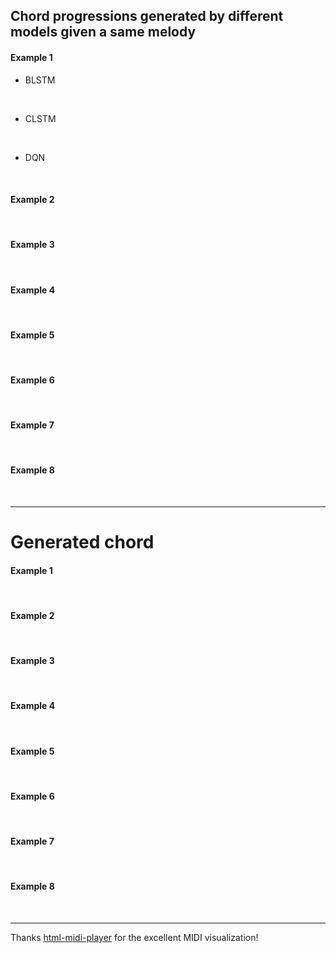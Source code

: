 
## Chord progressions generated by different models given a same melody

#### Example 1

- BLSTM<br>
<div>
<midi-visualizer type="piano-roll" id="myVisualizer1" src="https://tayjsl97.github.io/demos/tmm_music/m0.mid"></midi-visualizer>
<midi-player src="https://tayjsl97.github.io/demos/tmm_music/m0.mid" sound-font visualizer="#myVisualizer1" id="mainPlayer">
</midi-player>
</div>
<br>

- CLSTM<br>
<div>
<midi-visualizer type="piano-roll" id="mainVisualizer" src="https://tayjsl97.github.io/demos/tmm_music/m0.mid"></midi-visualizer>
<midi-player src="https://tayjsl97.github.io/demos/tmm_music/m0.mid" sound-font visualizer="#mainVisualizer" id="mainPlayer">
</midi-player>
</div>
<br>

- DQN<br>
<div>
<midi-visualizer type="piano-roll" id="mainVisualizer" src="https://tayjsl97.github.io/demos/tmm_music/m0.mid"></midi-visualizer>
<midi-player src="https://tayjsl97.github.io/demos/tmm_music/m0.mid" sound-font visualizer="#mainVisualizer" id="mainPlayer">
</midi-player>
</div>
<br>

#### Example 2

<div>
<midi-visualizer type="piano-roll" id="mainVisualizer1" src="https://tayjsl97.github.io/demos/tmm_music/m1.mid"></midi-visualizer>
<midi-player src="https://tayjsl97.github.io/demos/tmm_music/m1.mid" sound-font visualizer="#mainVisualizer1" id="mainPlayer">
</midi-player>
</div>
<br>



#### Example 3

<div>
<midi-visualizer type="piano-roll" id="mainVisualizer2" src="https://tayjsl97.github.io/demos/tmm_music/m2.mid"></midi-visualizer>
<midi-player src="https://tayjsl97.github.io/demos/tmm_music/m2.mid" sound-font visualizer="#mainVisualizer2" id="mainPlayer">
</midi-player>
</div>
<br>


#### Example 4

<div>
<midi-visualizer type="piano-roll" id="mainVisualizer3" src="https://tayjsl97.github.io/demos/tmm_music/m3.mid"></midi-visualizer>
<midi-player src="https://tayjsl97.github.io/demos/tmm_music/m3.mid" sound-font visualizer="#mainVisualizer3" id="mainPlayer">
</midi-player>
</div>
<br>


#### Example 5

<div>
<midi-visualizer type="piano-roll" id="mainVisualizer4" src="https://tayjsl97.github.io/demos/tmm_music/m4.mid"></midi-visualizer>
<midi-player src="https://tayjsl97.github.io/demos/tmm_music/m4.mid" sound-font visualizer="#mainVisualizer4" id="mainPlayer">
</midi-player>
</div>
<br>


#### Example 6

<div>
<midi-visualizer type="piano-roll" id="mainVisualizer5" src="https://tayjsl97.github.io/demos/tmm_music/m5.mid"></midi-visualizer>
<midi-player src="https://tayjsl97.github.io/demos/tmm_music/m5.mid" sound-font visualizer="#mainVisualizer5" id="mainPlayer">
</midi-player>
</div>
<br>


#### Example 7

<div>
<midi-visualizer type="piano-roll" id="mainVisualizer6" src="https://tayjsl97.github.io/demos/tmm_music/m6.mid"></midi-visualizer>
<midi-player src="https://tayjsl97.github.io/demos/tmm_music/m6.mid" sound-font visualizer="#mainVisualizer6" id="mainPlayer">
</midi-player>
</div>
<br>


#### Example 8

<div>
<midi-visualizer type="piano-roll" id="mainVisualizer7" src="https://tayjsl97.github.io/demos/tmm_music/m7.mid"></midi-visualizer>
<midi-player src="https://tayjsl97.github.io/demos/tmm_music/m7.mid" sound-font visualizer="#mainVisualizer7" id="mainPlayer">
</midi-player>
</div>
<br>


---


# Generated chord


#### Example 1

<div>
<midi-visualizer type="piano-roll" id="mainVisualizer8" src="https://tayjsl97.github.io/demos/tmm_music/c0.mid"></midi-visualizer>
<midi-player src="https://tayjsl97.github.io/demos/tmm_music/c0.mid" sound-font visualizer="#mainVisualizer8" id="mainPlayer">
</midi-player>
</div>
<br>


#### Example 2

<div>
<midi-visualizer type="piano-roll" id="mainVisualizer9" src="https://tayjsl97.github.io/demos/tmm_music/c1.mid"></midi-visualizer>
<midi-player src="https://tayjsl97.github.io/demos/tmm_music/c1.mid" sound-font visualizer="#mainVisualizer9" id="mainPlayer">
</midi-player>
</div>
<br>


#### Example 3

<div>
<midi-visualizer type="piano-roll" id="mainVisualizer10" src="https://tayjsl97.github.io/demos/tmm_music/c2.mid"></midi-visualizer>
<midi-player src="https://tayjsl97.github.io/demos/tmm_music/c2.mid" sound-font visualizer="#mainVisualizer10" id="mainPlayer">
</midi-player>
</div>
<br>


#### Example 4

<div>
<midi-visualizer type="piano-roll" id="mainVisualizer11" src="https://tayjsl97.github.io/demos/tmm_music/c3.mid"></midi-visualizer>
<midi-player src="https://tayjsl97.github.io/demos/tmm_music/c3.mid" sound-font visualizer="#mainVisualizer11" id="mainPlayer">
</midi-player>
</div>
<br>


#### Example 5

<div>
<midi-visualizer type="piano-roll" id="mainVisualizer12" src="https://tayjsl97.github.io/demos/tmm_music/c4.mid"></midi-visualizer>
<midi-player src="https://tayjsl97.github.io/demos/tmm_music/c4.mid" sound-font visualizer="#mainVisualizer12" id="mainPlayer">
</midi-player>
</div>
<br>


#### Example 6

<div>
<midi-visualizer type="piano-roll" id="mainVisualizer13" src="https://tayjsl97.github.io/demos/tmm_music/c5.mid"></midi-visualizer>
<midi-player src="https://tayjsl97.github.io/demos/tmm_music/c5.mid" sound-font visualizer="#mainVisualizer13" id="mainPlayer">
</midi-player>
</div>
<br>


#### Example 7

<div>
<midi-visualizer type="piano-roll" id="mainVisualizer14" src="https://tayjsl97.github.io/demos/tmm_music/c6.mid"></midi-visualizer>
<midi-player src="https://tayjsl97.github.io/demos/tmm_music/c6.mid" sound-font visualizer="#mainVisualizer14" id="mainPlayer">
</midi-player>
</div>
<br>


#### Example 8

<div>
<midi-visualizer type="piano-roll" id="mainVisualizer15" src="https://tayjsl97.github.io/demos/tmm_music/c7.mid"></midi-visualizer>
<midi-player src="https://tayjsl97.github.io/demos/tmm_music/c7.mid" sound-font visualizer="#mainVisualizer15" id="mainPlayer">
</midi-player>
</div>
<br>

---
Thanks [html-midi-player](https://cifkao.github.io/html-midi-player/) for the excellent MIDI visualization!

[//]: # (<div>)

[//]: # (<midi-visualizer)

[//]: # (  type="piano-roll")

[//]: # (  src="https://cdn.jsdelivr.net/gh/cifkao/html-midi-player@2b12128/twinkle_twinkle.mid">)

[//]: # (</midi-visualizer>)

[//]: # (<midi-visualizer)

[//]: # (  type="staff")

[//]: # (  src="https://cdn.jsdelivr.net/gh/cifkao/html-midi-player@2b12128/twinkle_twinkle.mid">)

[//]: # (</midi-visualizer>)

[//]: # (<midi-player)

[//]: # (  src="https://cdn.jsdelivr.net/gh/cifkao/html-midi-player@2b12128/twinkle_twinkle.mid")

[//]: # (  sound-font visualizer="#myVisualizer">)

[//]: # (</midi-player>)

[//]: # (</div>)



